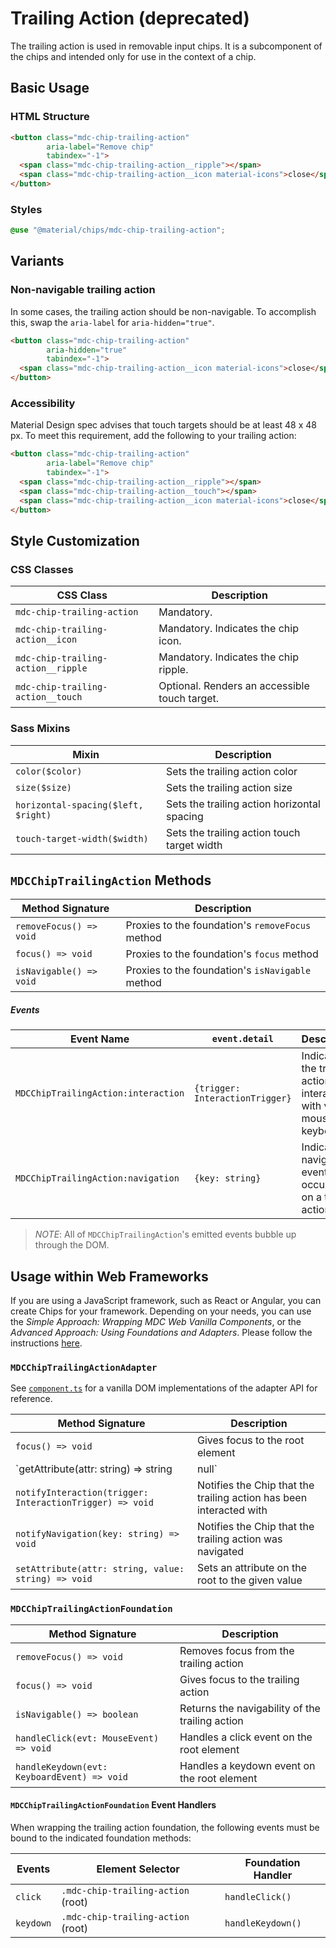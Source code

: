 # Trailing Action (deprecated)

The trailing action is used in removable input chips. It is a subcomponent of the chips and intended only for use in the context of a chip.

## Basic Usage

### HTML Structure

```html
<button class="mdc-chip-trailing-action"
        aria-label="Remove chip"
        tabindex="-1">
  <span class="mdc-chip-trailing-action__ripple"></span>
  <span class="mdc-chip-trailing-action__icon material-icons">close</span>
</button>
```

### Styles

```scss
@use "@material/chips/mdc-chip-trailing-action";
```

## Variants

### Non-navigable trailing action

In some cases, the trailing action should be non-navigable. To accomplish this, swap the `aria-label` for `aria-hidden="true"`.

```html
<button class="mdc-chip-trailing-action"
        aria-hidden="true"
        tabindex="-1">
  <span class="mdc-chip-trailing-action__icon material-icons">close</span>
</button>
```

### Accessibility

Material Design spec advises that touch targets should be at least 48 x 48 px.
To meet this requirement, add the following to your trailing action:

```html
<button class="mdc-chip-trailing-action"
        aria-label="Remove chip"
        tabindex="-1">
  <span class="mdc-chip-trailing-action__ripple"></span>
  <span class="mdc-chip-trailing-action__touch"></span>
  <span class="mdc-chip-trailing-action__icon material-icons">close</span>
</button>
```

## Style Customization

### CSS Classes

CSS Class | Description
--- | ---
`mdc-chip-trailing-action` | Mandatory.
`mdc-chip-trailing-action__icon` | Mandatory. Indicates the chip icon.
`mdc-chip-trailing-action__ripple` | Mandatory. Indicates the chip ripple.
`mdc-chip-trailing-action__touch` | Optional. Renders an accessible touch target.

### Sass Mixins

Mixin | Description
--- | ---
`color($color)` | Sets the trailing action color
`size($size)` | Sets the trailing action size
`horizontal-spacing($left, $right)` | Sets the trailing action horizontal spacing
`touch-target-width($width)` | Sets the trailing action touch target width


## `MDCChipTrailingAction` Methods

Method Signature | Description
--- | ---
`removeFocus() => void` | Proxies to the foundation's `removeFocus` method
`focus() => void` | Proxies to the foundation's `focus` method
`isNavigable() => void` | Proxies to the foundation's `isNavigable` method

##### Events

Event Name | `event.detail` | Description
--- | --- | ---
`MDCChipTrailingAction:interaction` | `{trigger: InteractionTrigger}` | Indicates the trailing action was interacted with via mouse or keyboard
`MDCChipTrailingAction:navigation` | `{key: string}` | Indicates a navigation event has occurred on a trailing action

> _NOTE_: All of `MDCChipTrailingAction`'s emitted events bubble up through the DOM.

## Usage within Web Frameworks

If you are using a JavaScript framework, such as React or Angular, you can create Chips for your framework. Depending on your needs, you can use the _Simple Approach: Wrapping MDC Web Vanilla Components_, or the _Advanced Approach: Using Foundations and Adapters_. Please follow the instructions [here](../../docs/integrating-into-frameworks.md).

### `MDCChipTrailingActionAdapter`

See [`component.ts`](component.ts) for a vanilla DOM implementations of the adapter API for reference.

Method Signature | Description
--- | ---
`focus() => void` | Gives focus to the root element
`getAttribute(attr: string) => string|null` | Returns the attribute value, if present
`notifyInteraction(trigger: InteractionTrigger) => void` | Notifies the Chip  that the trailing action has been interacted with
`notifyNavigation(key: string) => void` | Notifies the Chip that the trailing action was navigated
`setAttribute(attr: string, value: string) => void` | Sets an attribute on the root to the given value

### `MDCChipTrailingActionFoundation`

Method Signature | Description
--- | ---
`removeFocus() => void` | Removes focus from the trailing action
`focus() => void` | Gives focus to the trailing action
`isNavigable() => boolean` | Returns the navigability of the trailing action
`handleClick(evt: MouseEvent) => void` | Handles a click event on the root element
`handleKeydown(evt: KeyboardEvent) => void` | Handles a keydown event on the root element

#### `MDCChipTrailingActionFoundation` Event Handlers

When wrapping the trailing action foundation, the following events must be bound to the indicated foundation methods:

Events | Element Selector | Foundation Handler
--- | --- | ---
`click` | `.mdc-chip-trailing-action` (root) | `handleClick()`
`keydown` | `.mdc-chip-trailing-action` (root) | `handleKeydown()`
